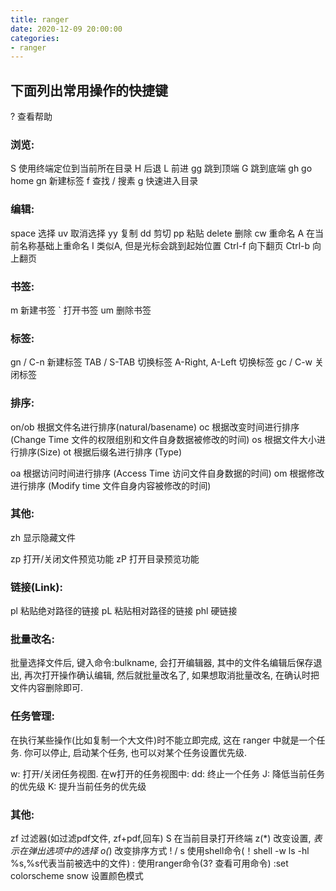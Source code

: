 ```yaml
---
title: ranger
date: 2020-12-09 20:00:00
categories: 
- ranger
---
```


## 下面列出常用操作的快捷键

?  查看帮助
### 浏览:

S 使用终端定位到当前所在目录
H   后退
L   前进
gg  跳到顶端
G   跳到底端
gh  go home
gn  新建标签
f   查找
/   搜素
g   快速进入目录
### 编辑:

space   选择
uv      取消选择
yy      复制
dd      剪切
pp      粘贴
delete  删除
cw      重命名
A       在当前名称基础上重命名
I       类似A, 但是光标会跳到起始位置
Ctrl-f  向下翻页
Ctrl-b  向上翻页
### 书签:

m       新建书签
`       打开书签
um      删除书签
### 标签:

gn / C-n        新建标签
TAB / S-TAB     切换标签
A-Right, A-Left 切换标签
gc / C-w        关闭标签
### 排序:

on/ob   根据文件名进行排序(natural/basename)
oc      根据改变时间进行排序 (Change Time 文件的权限组别和文件自身数据被修改的时间)
os      根据文件大小进行排序(Size)
ot      根据后缀名进行排序 (Type)

oa      根据访问时间进行排序 (Access Time 访问文件自身数据的时间)
om      根据修改进行排序 (Modify time 文件自身内容被修改的时间)
### 其他:

zh      显示隐藏文件

zp      打开/关闭文件预览功能
zP      打开目录预览功能
### 链接(Link):

pl      粘贴绝对路径的链接
pL      粘贴相对路径的链接
phl     硬链接
### 批量改名:

批量选择文件后, 键入命令:bulkname, 会打开编辑器, 其中的文件名编辑后保存退出, 再次打开操作确认编辑, 然后就批量改名了, 如果想取消批量改名, 在确认时把文件内容删除即可.

### 任务管理:

在执行某些操作(比如复制一个大文件)时不能立即完成, 这在 ranger 中就是一个任务. 你可以停止, 启动某个任务, 也可以对某个任务设置优先级.

w: 打开/关闭任务视图. 在w打开的任务视图中:
dd: 终止一个任务
J: 降低当前任务的优先级
K: 提升当前任务的优先级
### 其他:

zf      过滤器(如过滤pdf文件, zf+pdf,回车)
S       在当前目录打开终端
z(*)    改变设置, *表示在弹出选项中的选择
o(*)    改变排序方式
! / s   使用shell命令(！shell -w ls -hl %s,%s代表当前被选中的文件)
:       使用ranger命令(3? 查看可用命令)
:set colorscheme snow 设置颜色模式




